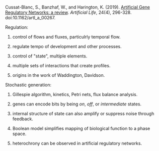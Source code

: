 Cussat-Blanc, S., Banzhaf, W., and Harington, K. (2019). [Artificial Gene Regulatory Networks: a review](https://www.researchgate.net/publication/330646881_Artificial_Gene_Regulatory_Networks-A_Review). _Artificial Life_, 24(4), 296-328. doi:10.1162/artl_a_00267.

Regulation:

1) control of flows and fluxes, particulrly temporal flow.

2) regulate tempo of development and other processes.

3) control of "state", multiple elements.

4) multiple sets of interactions that create profiles.

5) origins in the work of Waddington, Davidson.


Stochastic generation:

1) Gillespie algorithm, kinetics, Petri nets, flux balance analysis.

2) genes can encode bits by being _on_, _off_, or _intermediate_ states.

3) internal structure of state can also amplify or suppress noise through feedback.

4) Boolean model simplifies mapping of biological function to a phase space.

5) heterochrony can be observed in artificial regulatory networks.
